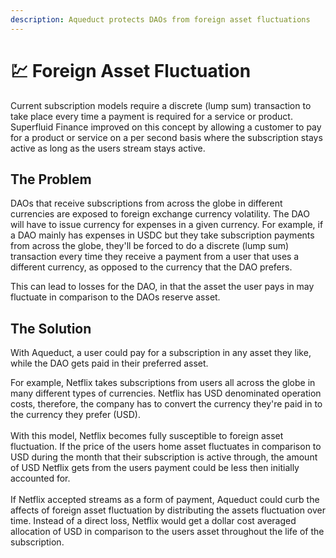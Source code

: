```yaml
---
description: Aqueduct protects DAOs from foreign asset fluctuations
---
```


# 💹 Foreign Asset Fluctuation

Current subscription models require a discrete (lump sum) transaction to take place every time a payment is required for a service or product. Superfluid Finance improved on this concept by allowing a customer to pay for a product or service on a per second basis where the subscription stays active as long as the users stream stays active.

## The Problem

DAOs that receive subscriptions from across the globe in different currencies are exposed to foreign exchange currency volatility. The DAO will have to issue currency for expenses in a given currency. For example, if a DAO mainly has expenses in USDC but they take subscription payments from across the globe, they'll be forced to do a discrete (lump sum) transaction every time they receive a payment from a user that uses a different currency, as opposed to the currency that the DAO prefers.

This can lead to losses for the DAO, in that the asset the user pays in may fluctuate in comparison to the DAOs reserve asset.&#x20;

## The Solution

With Aqueduct, a user could pay for a subscription in any asset they like, while the DAO gets paid in their preferred asset.&#x20;

For example, Netflix takes subscriptions from users all across the globe in many different types of currencies. Netflix has USD denominated operation costs, therefore, the company has to convert the currency they're paid in to the currency they prefer (USD).\
\
With this model, Netflix becomes fully susceptible to foreign asset fluctuation. If the price of the users home asset fluctuates in comparison to USD during the month that their subscription is active through, the amount of USD Netflix gets from the users payment could be less then initially accounted for.\
\
If Netflix accepted streams as a form of payment, Aqueduct could curb the affects of foreign asset fluctuation by distributing the assets fluctuation over time. Instead of a direct loss, Netflix would get a dollar cost averaged allocation of USD in comparison to the users asset throughout the life of the subscription.
